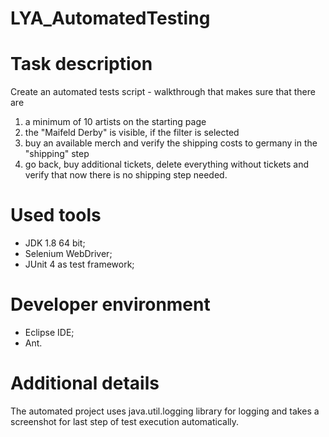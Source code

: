 # LYA_AutomatedTesting

# Task description
Create an automated tests script - walkthrough that makes sure that there are 
1) a minimum of 10 artists on the starting page
2) the "Maifeld Derby" is visible, if the filter is selected
3) buy an available merch and verify the shipping costs to germany in the "shipping" step
4) go back, buy additional tickets, delete everything without tickets and verify that now there is no shipping step needed.

# Used tools
- JDK 1.8 64 bit;
- Selenium WebDriver;
- JUnit 4 as test framework;

# Developer environment
- Eclipse IDE;
- Ant.

# Additional details
The automated project uses java.util.logging library for logging and takes a screenshot for last step of test execution automatically.
